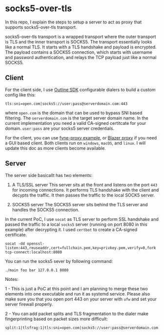 # socks5-over-tls

In this repo, I explain the steps to setup a server to act as proxy that supports socks5-over-tls transport.

socks5-over-tls transport is a wrapped transport where the outer transport is TLS and the inner transport is SOCKS5. The transport essentially looks like a normal TLS. It starts with a TLS handshake and payload is encrypted. The payload contains a SOCKS5 connection, which starts with username and password authentication, and relays the TCP payload just like a normal SOCKS5. 

## Client

For the client side, I use [Outline SDK](https://github.com/Jigsaw-Code/outline-sdk) configurable dialers to build a custom config like this:

```tls:sni=open.com|socks5://user:pass@serverdomain.com:443```

where `open.com` is the domain that can be used to bypass SNI based filtering. The `serverdomain.com` is the target server domain name. In the current implementation you need a valid CA-signed certitcate for your domain. `user:pass` are your socks5 server credentials. 

For the client, you can use [fyne-proxy example](https://github.com/Jigsaw-Code/outline-sdk/tree/main/x/examples/fyne-proxy), or [Blazer proxy](https://github.com/amircybersec/FyneProxy) if you need a GUI based client. Both clients run on `windows`, `macOS`, and `linux`. I will update this doc as more clients become available. 

## Server

The server side basicallt has two elements: 
1. A TLS/SSL server
This server sits at the front and listens on the port `443` for incoming connections. It performs TLS handshake with the client and decypts the traffic. It then passes the traffic to the local SOCK5 server. 

2. SOCKS5 server
The SOCKS5 server sits behind the TLS server and handles the SOCKS5 connection.

In the current PoC, I use `socat` as TLS server to perform SSL handshake and passed the traffic to a local `socks5` server (running on port 8080 in this example) after decrypting it. I used `certbot` to create a CA-signed certificate.

```
socat -dd openssl-listen:443,reuseaddr,cert=fullchain.pem,key=privkey.pem,verify=0,fork tcp-connect:localhost:8080
```

You can run the socks5 sever by following command:

```
./main foo bar 127.0.0.1 8080
```

Notes:

1 - This is just a PoC at this point and I am planning to merge these two elements into one executable and run it as systemd service. Please also make sure you that you open port 443 on your server with `ufw` and set your server firewall properly.


2 - You can add packet splits and TLS fragmentation to the dialer make fingerprinting based on packet sizes more difficult:

```
split:1|tlsfrag:1|tls:sni=open.com|socks5://user:pass@serverdomain.com:443|plit:1
```


